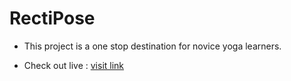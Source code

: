 # RectiPose

- This project is a one stop destination for novice yoga learners.

- Check out live : [visit link](https://rectipose.herokuapp.com/)
